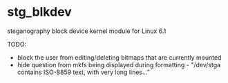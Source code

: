 # stg_blkdev

steganography block device kernel module for Linux 6.1

TODO:

-   block the user from editing/deleting bitmaps that are currently mounted
-   hide question from mkfs being displayed during formatting - "/dev/stga contains ISO-8859 text, with very long lines..."
